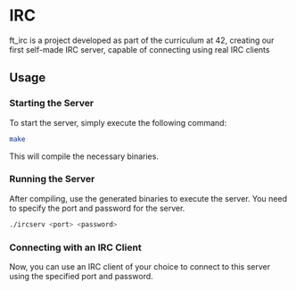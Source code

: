 # IRC

ft_irc is a project developed as part of the curriculum at 42, creating our first self-made IRC server, capable of connecting using real IRC clients

## Usage

### Starting the Server

To start the server, simply execute the following command:

```bash
make
```

This will compile the necessary binaries.

### Running the Server

After compiling, use the generated binaries to execute the server. You need to specify the port and password for the server.

```bash
./ircserv <port> <password>
```

### Connecting with an IRC Client

Now, you can use an IRC client of your choice to connect to this server using the specified port and password.

